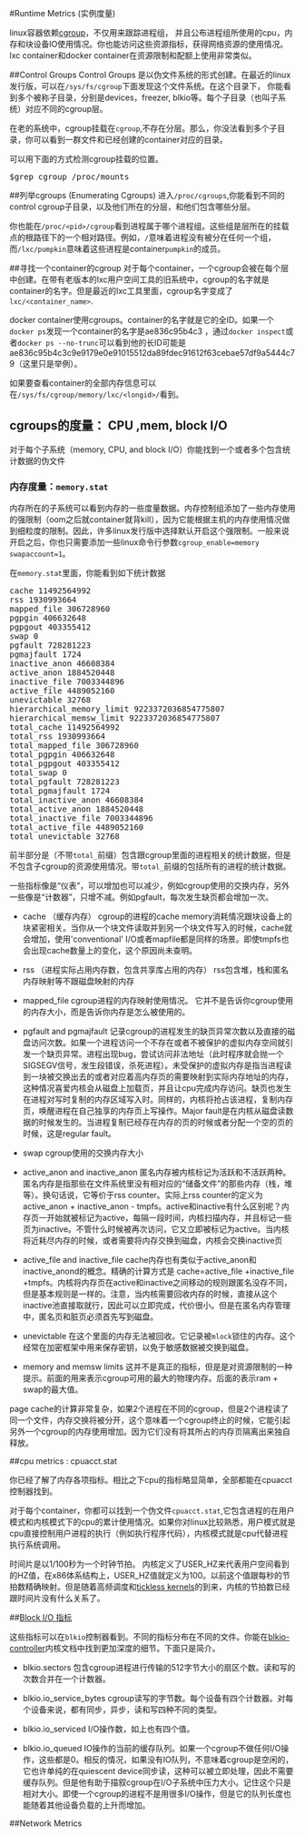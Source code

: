 #Runtime Metrics (实例度量)

linux容器依赖[cgroup](https://www.kernel.org/doc/Documentation/cgroups/cgroups.txt)，不仅用来跟踪进程组， 并且公布进程组所使用的cpu，内存和块设备IO使用情况。你也能访问这些资源指标，获得网络资源的使用情况。lxc container和docker container在资源限制和配额上使用非常类似。

##Control Groups
Control Groups 是以伪文件系统的形式创建。在最近的linux发行版，可以在`/sys/fs/cgroup`下面发现这个文件系统。在这个目录下， 你能看到多个被称子目录，分别是devices，freezer, blkio等。每个子目录（也叫子系统）对应不同的cgroup层。

在老的系统中，cgroup挂载在`cgroup`,不存在分层。那么，你没法看到多个子目录，你可以看到一群文件和已经创建的container对应的目录。

可以用下面的方式检测cgroup挂载的位置。

<pre>
$grep cgroup /proc/mounts
</pre>

##列举cgroups (Enumerating Cgroups)
进入`/proc/cgroups`,你能看到不同的control cgroup子目录，以及他们所在的分层，和他们包含哪些分层。

你也能在`/proc/<pid>/cgroup`看到进程属于哪个进程组。这些组是层所在的挂载点的根路径下的一个相对路径。例如，`/`意味着进程没有被分在任何一个组，而`/lxc/pumpkin`意味着这些进程是container`pumpkin`的成员。

##寻找一个container的cgroup
对于每个container，一个cgroup会被在每个层中创建。在带有老版本的lxc用户空间工具的旧系统中，cgroup的名字就是container的名字。但是最近的lxc工具里面，cgroup名字变成了`lxc/<container_name>`.

docker container使用cgroups。container的名字就是它的全ID。如果一个`docker ps`发现一个container的名字是ae836c95b4c3 ，通过`docker inspect`或者`docker ps --no-trunc`可以看到他的长ID可能是ae836c95b4c3c9e9179e0e91015512da89fdec91612f63cebae57df9a5444c79（这里只是举例）。

如果要查看container的全部内存信息可以在`/sys/fs/cgroup/memory/lxc/<longid>/`看到。

## cgroups的度量： CPU ,mem, block I/O
对于每个子系统（memory, CPU, and block I/O）你能找到一个或者多个包含统计数据的伪文件

### 内存度量：`memory.stat` 
内存所在的子系统可以看到内存的一些度量数据。内存控制组添加了一些内存使用的强限制（oom之后就container就背kill），因为它能根据主机的内存使用情况做到细粒度的限制。因此，许多linux发行版中选择默认开启这个强限制。一般来说开启之后，你也只需要添加一些linux命令行参数`cgroup_enable=memory swapaccount=1`。

在`memory.stat`里面，你能看到如下统计数据
<pre>
cache 11492564992
rss 1930993664
mapped_file 306728960
pgpgin 406632648
pgpgout 403355412
swap 0
pgfault 728281223
pgmajfault 1724
inactive_anon 46608384
active_anon 1884520448
inactive_file 7003344896
active_file 4489052160
unevictable 32768
hierarchical_memory_limit 9223372036854775807
hierarchical_memsw_limit 9223372036854775807
total_cache 11492564992
total_rss 1930993664
total_mapped_file 306728960
total_pgpgin 406632648
total_pgpgout 403355412
total_swap 0
total_pgfault 728281223
total_pgmajfault 1724
total_inactive_anon 46608384
total_active_anon 1884520448
total_inactive_file 7003344896
total_active_file 4489052160
total_unevictable 32768
</pre>

前半部分是（不带`total_`前缀）包含跟cgroup里面的进程相关的统计数据，但是不包含子cgroup的资源使用情况。带`total_`前缀的包括所有的进程的统计数据。

一些指标像是“仪表”，可以增加也可以减少，例如cgroup使用的交换内存，另外一些像是“计数器”，只增不减。例如pgfault，每次发生缺页都会增加一次。

* cache （缓存内存）
cgroup的进程的cache memory消耗情况跟块设备上的块紧密相关。当你从一个块文件读取并到另一个块文件写入的时候，cache就会增加，使用'conventional' I/O或者mapfile都是同样的场景。即使tmpfs也会出现cache数量上的变化，这个原因尚未查明。

* rss  （进程实际占用内存数，包含共享库占用的内存）
rss包含堆，栈和匿名内存映射等不跟磁盘映射的内存

* mapped_file
cgroup进程的内存映射使用情况。  它并不是告诉你cgroup使用的内存大小，而是告诉你内存是怎么被使用的。

* pgfault and pgmajfault
记录cgroup的进程发生的缺页异常次数以及直接的磁盘访问次数。如果一个进程访问一个不存在或者不被保护的虚拟内存空间就引发一个缺页异常。进程出现bug，尝试访问非法地址（此时程序就会抛一个SIGSEGV信号，发生段错误，杀死进程）。未受保护的虚拟内存是指当进程读到一块被交换出去的或者对应着高内存页的需要映射到实际内存地址的内存，这种情况喜爱内核会从磁盘上加载页，并且让cpu完成内存访问。缺页也发生在进程对写时复制的内存区域写入时。同样的，内核将抢占该进程，复制内存页，唤醒进程在自己独享的内存页上写操作。Major fault是在内核从磁盘读数据的时候发生的。当进程复制已经存在内存的页的时候或者分配一个空的页的时候，这是regular fault。

* swap
cgroup使用的交换内存大小

* active_anon and inactive_anon 
匿名内存被内核标记为活跃和不活跃两种。匿名内存是指那些在文件系统里没有相对应的“储备文件”的那些内存（栈，堆等）。换句话说，它等价于rss counter。实际上rss counter的定义为 active_anon + inactive_anon - tmpfs。active和inactive有什么区别呢？内存页一开始就被标记为active，每隔一段时间，内核扫描内存，并且标记一些页为inactive。不管什么时候被再次访问，它又立即被标记为active。当内核将近耗尽内存的时候，或者需要将内存交换到磁盘，内核会交换inactive页

* active_file and inactive_file
cache内存也有类似于active_anon和inactive_anond的概念。精确的计算方式是 cache=active_file +inactive_file +tmpfs。内核将内存页在active和inactive之间移动的规则跟匿名没存不同，但是基本规则是一样的。注意，当内核需要回收内存的时候，直接从这个inactive池直接取就行，因此可以立即完成，代价很小。但是在匿名内存管理中，匿名页和脏页必须首先写到磁盘。

* unevictable
在这个里面的内存无法被回收。它记录被`mlock`锁住的内存。这个经常在加密框架中用来保存密钥，以免于敏感数据被交换到磁盘。

* memory and memsw limits
这并不是真正的指标，但是是对资源限制的一种提示。前面的用来表示cgroup可用的最大的物理内存。后面的表示ram + swap的最大值。

page cache的计算非常复杂，如果2个进程在不同的cgroup，但是2个进程读了同一个文件，内存交换将被分开，这个意味着一个cgroup终止的时候，它能引起另外一个cgroup的内存使用增加。因为它们没有将其所占的内存页隔离出来独自释放。

##cpu metrics : cpuacct.stat

你已经了解了内存各项指标。相比之下cpu的指标略显简单，全部都能在cpuacct控制器找到。

对于每个container，你都可以找到一个伪文件`cpuacct.stat`,它包含进程的在用户模式和内核模式下的cpu的累计使用情况。如果你对linux比较熟悉，用户模式就是cpu直接控制用户进程的执行（例如执行程序代码），内核模式就是cpu代替进程执行系统调用。

时间片是以1/100秒为一个时钟节拍。
内核定义了USER_HZ来代表用户空间看到的HZ值，在x86体系结构上，USER_HZ值就定义为100。以前这个值跟每秒的节拍数精确映射。但是随着高频调度和[tickless kernels](http://lwn.net/Articles/549580/)的到来，内核的节拍数已经跟时间片没有什么关系了。

##[Block I/O 指标](https://www.kernel.org/doc/Documentation/cgroups/blkio-controller.txt)

这些指标可以在`blkio`控制器看到。不同的指标分布在不同的文件。你能在[blkio-controller](https://www.kernel.org/doc/Documentation/cgroups/blkio-controller.txt)内核文档中找到更加深度的细节。下面只是简介。

* blkio.sectors
包含cgroup进程进行传输的512字节大小的扇区个数。读和写的次数合并在一个计数器。

* blkio.io_service_bytes
cgroup读写的字节数。每个设备有四个计数器。对每个设备来说，都有同步，异步，读和写四种不同的类型。

* blkio.io_serviced
I/O操作数，如上也有四个值。

* blkio.io_queued
IO操作的当前的缓存队列。如果一个cgroup不做任何I/O操作，这些都是0。相反的情况，如果没有IO队列，不意味着cgroup是空闲的，它也许单纯的在quiescent device同步读，这种可以被立即处理，因此不需要缓存队列。但是他有助于描叙cgroup在I/O子系统中压力大小。记住这个只是相对大小。即使一个cgroup的进程不是用很多I/O操作，但是它的队列长度也能随着其他设备负载的上升而增加。

##Network Metrics